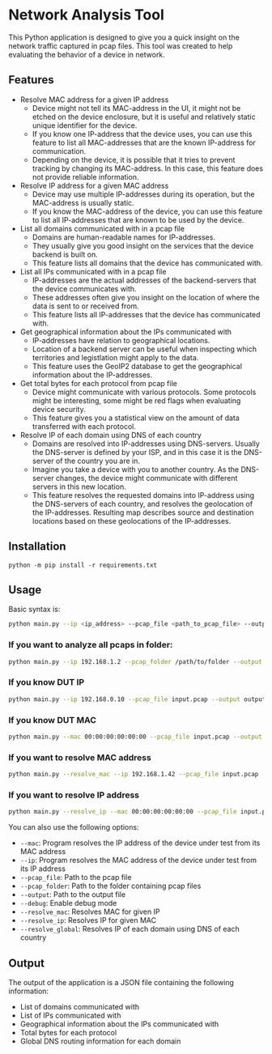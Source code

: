 # Network Analysis Tool

This Python application is designed to give you a quick insight on the network traffic captured in pcap files. This tool was created to help evaluating the behavior of a device in network.

## Features

- Resolve MAC address for a given IP address
  - Device might not tell its MAC-address in the UI, it might not be etched on the device enclosure, but it is useful and relatively static unique identifier for the device.
  - If you know one IP-address that the device uses, you can use this feature to list all MAC-addresses that are the known IP-address for communication.
  - Depending on the device, it is possible that it tries to prevent tracking by changing its MAC-address. In this case, this feature does not provide reliable information.
- Resolve IP address for a given MAC address
  - Device may use multiple IP-addresses during its operation, but the MAC-address is usually static.
  - If you know the MAC-address of the device, you can use this feature to list all IP-addresses that are known to be used by the device.
- List all domains communicated with in a pcap file
  - Domains are human-readable names for IP-addresses.
  - They usually give you good insight on the services that the device backend is built on.
  - This feature lists all domains that the device has communicated with.
- List all IPs communicated with in a pcap file
  - IP-addresses are the actual addresses of the backend-servers that the device communicates with. 
  - These addresses often give you insight on the location of where the data is sent to or received from.
  - This feature lists all IP-addresses that the device has communicated with.
- Get geographical information about the IPs communicated with
  - IP-addresses have relation to geographical locations.
  - Location of a backend server can be useful when inspecting which territories and legistlation might apply to the data.
  - This feature uses the GeoIP2 database to get the geographical information about the IP-addresses.
- Get total bytes for each protocol from pcap file
  - Device might communicate with various protocols. Some protocols might be interesting, some might be red flags when evaluating device security.
  - This feature gives you a statistical view on the amount of data transferred with each protocol.
- Resolve IP of each domain using DNS of each country
  - Domains are resolved into IP-addresses using DNS-servers. Usually the DNS-server is defined by your ISP, and in this case it is the DNS-server of the country you are in.
  - Imagine you take a device with you to another country. As the DNS-server changes, the device might communicate with different servers in this new location.
  - This feature resolves the requested domains into IP-address using the DNS-servers of each country, and resolves the geolocation of the IP-addresses. Resulting map describes source and destination locations based on these geolocations of the IP-addresses.

## Installation

```
python -m pip install -r requirements.txt
```

## Usage

Basic syntax is:
```bash
python main.py --ip <ip_address> --pcap_file <path_to_pcap_file> --output <path_to_output_file>
```

### If you want to analyze all pcaps in folder:
```bash
python main.py --ip 192.168.1.2 --pcap_folder /path/to/folder --output output.json
```

### If you know DUT IP
```bash
python main.py --ip 192.168.0.10 --pcap_file input.pcap --output output.json
```

### If you know DUT MAC
```bash
python main.py --mac 00:00:00:00:00:00 --pcap_file input.pcap --output output.json
```

### If you want to resolve MAC address
```bash
python main.py --resolve_mac --ip 192.168.1.42 --pcap_file input.pcap --output output.json
```

### If you want to resolve IP address
```bash
python main.py --resolve_ip --mac 00:00:00:00:00:00 --pcap_file input.pcap --output output.json
```

You can also use the following options:

- `--mac`: Program resolves the IP address of the device under test from its MAC address
- `--ip`: Program resolves the MAC address of the device under test from its IP address
- `--pcap_file`: Path to the pcap file
- `--pcap_folder`: Path to the folder containing pcap files
- `--output`: Path to the output file
- `--debug`: Enable debug mode
- `--resolve_mac`: Resolves MAC for given IP
- `--resolve_ip`: Resolves IP for given MAC
- `--resolve_global`: Resolves IP of each domain using DNS of each country

## Output

The output of the application is a JSON file containing the following information:

- List of domains communicated with
- List of IPs communicated with
- Geographical information about the IPs communicated with
- Total bytes for each protocol
- Global DNS routing information for each domain